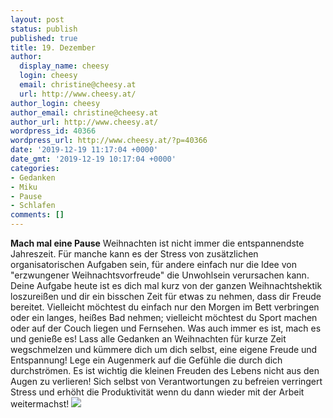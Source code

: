 ```yaml
---
layout: post
status: publish
published: true
title: 19. Dezember
author:
  display_name: cheesy
  login: cheesy
  email: christine@cheesy.at
  url: http://www.cheesy.at/
author_login: cheesy
author_email: christine@cheesy.at
author_url: http://www.cheesy.at/
wordpress_id: 40366
wordpress_url: http://www.cheesy.at/?p=40366
date: '2019-12-19 11:17:04 +0000'
date_gmt: '2019-12-19 10:17:04 +0000'
categories:
- Gedanken
- Miku
- Pause
- Schlafen
comments: []
---
```

 **Mach mal eine Pause**
Weihnachten ist nicht immer die entspannendste Jahreszeit. Für manche kann es der Stress von zusätzlichen organisatorischen Aufgaben sein, für andere einfach nur die Idee von "erzwungener Weihnachtsvorfreude" die Unwohlsein verursachen kann. Deine Aufgabe heute ist es dich mal kurz von der ganzen Weihnachtshektik loszureißen und dir ein bisschen Zeit für etwas zu nehmen, dass dir Freude bereitet.
Vielleicht möchtest du einfach nur den Morgen im Bett verbringen oder ein langes, heißes Bad nehmen; vielleicht möchtest du Sport machen oder auf der Couch liegen und Fernsehen. Was auch immer es ist, mach es und genieße es!
Lass alle Gedanken an Weihnachten für kurze Zeit wegschmelzen und kümmere dich um dich selbst, eine eigene Freude und Entspannung! Lege ein Augenmerk auf die Gefühle die durch dich durchströmen.
Es ist wichtig die kleinen Freuden des Lebens nicht aus den Augen zu verlieren! Sich selbst von Verantwortungen zu befreien verringert Stress und erhöht die Produktivität wenn du dann wieder mit der Arbeit weitermachst!
[![](http://www.cheesy.at/wp-content/uploads/Mindfulness-19.jpg)](http://www.cheesy.at/fotos/sonstiges/achtsamkeits-kalender/)
